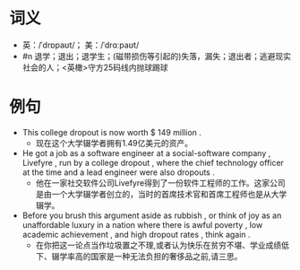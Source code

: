 # 词义
- 英：/ˈdrɒpaʊt/； 美：/ˈdrɑːpaʊt/
- #n 退学；退出；退学生；(磁带损伤等引起的)失落，漏失；退出者；逃避现实社会的人；<英橄>守方25码线内抛球踢球
# 例句
- This college dropout is now worth $ 149 million .
	- 现在这个大学辍学者拥有1.49亿美元的资产。
- He got a job as a software engineer at a social-software company , Livefyre , run by a college dropout , where the chief technology officer at the time and a lead engineer were also dropouts .
	- 他在一家社交软件公司Livefyre得到了一份软件工程师的工作。这家公司是由一个大学辍学者创立的，当时的首席技术官和首席工程师也是从大学辍学。
- Before you brush this argument aside as rubbish , or think of joy as an unaffordable luxury in a nation where there is awful poverty , low academic achievement , and high dropout rates , think again .
	- 在你把这一论点当作垃圾置之不理,或者认为快乐在贫穷不堪、学业成绩低下、辍学率高的国家是一种无法负担的奢侈品之前,请三思。
